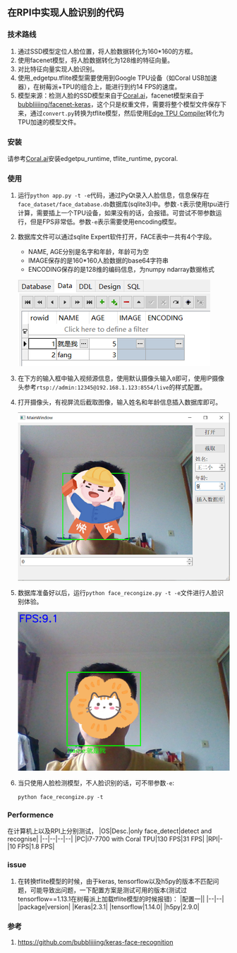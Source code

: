## 在RPI中实现人脸识别的代码

### 技术路线
1. 通过SSD模型定位人脸位置，将人脸数据转化为160\*160的方框。
2. 使用facenet模型，将人脸数据转化为128维的特征向量。
3. 对比特征向量实现人脸识别。
4. 使用_edgetpu.tflite模型需要使用到Google TPU设备（如Coral USB加速器），在树莓派+TPU的组合上，能进行到约14 FPS的速度。
5. 模型来源：检测人脸的SSD模型来自于[Coral.ai](https://coral.ai/models/all/)，facenet模型来自于[bubbliiiing/facenet-keras](https://github.com/bubbliiiing/facenet-keras/tree/main/model_data)，这个只是权重文件，需要将整个模型文件保存下来，通过`convert.py`转换为tflite模型，然后使用[Edge TPU Compiler](https://colab.research.google.com/github/google-coral/tutorials/blob/master/compile_for_edgetpu.ipynb)转化为TPU加速的模型文件。

### 安装
请参考[Coral.ai](https://coral.ai/software/#edgetpu-runtime)安装edgetpu_runtime, tflite_runtime, pycoral.

### 使用
1. 运行`python app.py -t -e`代码，通过PyQt录入人脸信息，信息保存在`face_dataset/face_database.db`数据库(sqlite3)中。参数`-t`表示使用tpu进行计算，需要插上一个TPU设备，如果没有的话，会报错。可尝试不带参数运行，但是FPS非常低。参数`-e`表示需要使用encoding模型。
2. 数据库文件可以通过sqlite Expert软件打开，FACE表中一共有4个字段。
    - NAME, AGE分别是名字和年龄，年龄可为空
    - IMAGE保存的是160\*160人脸数据的base64字符串
    - ENCODING保存的是128维的编码信息，为numpy ndarray数据格式
    
    ![database_record](./assert/images/database_record.png)
3. 在下方的输入框中输入视频源信息，使用默认摄像头输入`0`即可，使用IP摄像头参考`rtsp://admin:12345@192.168.1.123:8554/live`的样式配置。
4. 打开摄像头，有视屏流后截取图像，输入姓名和年龄信息插入数据库即可。

    ![data_insert](./assert/images/data_insert.png)
5. 数据库准备好以后，运行`python face_recongize.py -t -e`文件进行人脸识别体验。

    ![result](./assert/images/result.png)

6. 当只使用人脸检测模型，不人脸识别的话，可不带参数`-e`:
    ~~~
    python face_recongize.py -t
    ~~~

### Performence
在计算机上以及RPI上分别测试，
|OS|Desc.|only face_detect|detect and recognise|
|--|--|--|--|
|PC|i7-7700 with Coral TPU|130 FPS|31 FPS|
|RPI|-|10 FPS|1.8 FPS|


### issue
1. 在转换tflite模型的时候，由于keras, tensorflow以及h5py的版本不匹配问题，可能导致出问题，一下配置方案是测试可用的版本(测试过tensorflow==1.13.1在树莓派上加载tflite模型的时候报错)：
    |配置一||
    |--|--|
    |package|version|
    |Keras|2.3.1|
    |tensorflow|1.14.0|
    |h5py|2.9.0|

### 参考
1. https://github.com/bubbliiiing/keras-face-recognition
